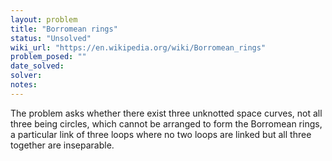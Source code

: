 ```yaml
---
layout: problem
title: "Borromean rings"
status: "Unsolved"
wiki_url: "https://en.wikipedia.org/wiki/Borromean_rings"
problem_posed: ""
date_solved:
solver:
notes:
---
```

The problem asks whether there exist three unknotted space curves, not all three being circles, which cannot be arranged to form the Borromean rings, a particular link of three loops where no two loops are linked but all three together are inseparable.